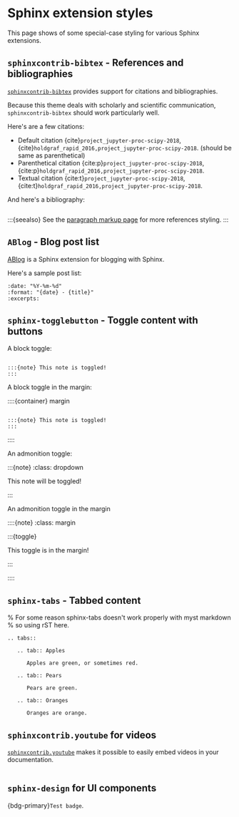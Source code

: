 # Sphinx extension styles

This page shows of some special-case styling for various Sphinx extensions.


## `sphinxcontrib-bibtex` - References and bibliographies

[`sphinxcontrib-bibtex`](https://sphinxcontrib-bibtex.readthedocs.io/en/latest/) provides support for citations and bibliographies.

Because this theme deals with scholarly and scientific communication, `sphinxcontrib-bibtex` should work particularly well.

Here's are a few citations:

- Default citation {cite}`project_jupyter-proc-scipy-2018`, {cite}`holdgraf_rapid_2016,project_jupyter-proc-scipy-2018`. (should be same as parenthetical)
- Parenthetical citation {cite:p}`project_jupyter-proc-scipy-2018`, {cite:p}`holdgraf_rapid_2016,project_jupyter-proc-scipy-2018`.
- Textual citation {cite:t}`project_jupyter-proc-scipy-2018`, {cite:t}`holdgraf_rapid_2016,project_jupyter-proc-scipy-2018`.

And here's a bibliography:

```{bibliography}
```

:::{seealso}
See the [paragraph markup page](kitchen-sink/paragraph-markup.rst) for more references styling.
:::

## `ABlog` - Blog post list

[ABlog](https://ablog.readthedocs.io/) is a Sphinx extension for blogging with Sphinx.

Here's a sample post list:

```{postlist}
:date: "%Y-%m-%d"
:format: "{date} - {title}"
:excerpts:
```

## `sphinx-togglebutton` - Toggle content with buttons

A block toggle:

```{toggle}

:::{note} This note is toggled!
:::

```

A block toggle in the margin:

::::{container} margin

```{toggle}

:::{note} This note is toggled!
:::

```

::::

An admonition toggle:

:::{note}
:class: dropdown

This note will be toggled!

:::

An admonition toggle in the margin

::::{note}
:class: margin

:::{toggle}

This toggle is in the margin!

:::

::::

## `sphinx-tabs` - Tabbed content

% For some reason sphinx-tabs doesn't work properly with myst markdown
% so using rST here.
````{eval-rst}
.. tabs::

   .. tab:: Apples

      Apples are green, or sometimes red.

   .. tab:: Pears

      Pears are green.

   .. tab:: Oranges

      Oranges are orange.
````

## `sphinxcontrib.youtube` for videos

[`sphinxcontrib.youtube`](https://github.com/sphinx-contrib/youtube) makes it possible to easily embed videos in your documentation.

```{youtube} 2Z7wDaYt53Y
```

## `sphinx-design` for UI components

{bdg-primary}`Test badge`.
